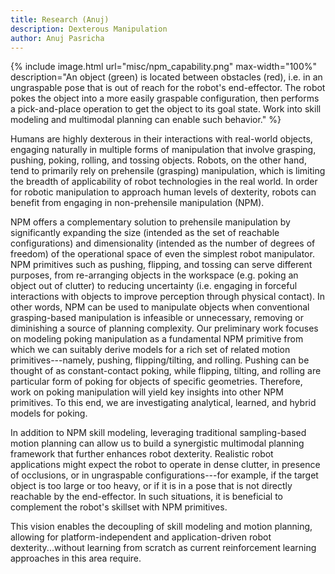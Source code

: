 ```yaml
---
title: Research (Anuj)
description: Dexterous Manipulation
author: Anuj Pasricha
---
```


{% include image.html url="misc/npm_capability.png" max-width="100%" description="An object (green) is located between obstacles (red), i.e. in an ungraspable pose that is out of reach for the robot's end-effector. The robot pokes the object into a more easily graspable configuration, then performs a pick-and-place operation to get the object to its goal state. Work into skill modeling and multimodal planning can enable such behavior." %}

Humans are highly dexterous in their interactions with real-world objects, engaging naturally in multiple forms of manipulation that involve grasping, pushing, poking, rolling, and tossing objects. Robots, on the other hand, tend to primarily rely on prehensile (grasping) manipulation, which is limiting the breadth of applicability of robot technologies in the real world. In order for robotic manipulation to approach human levels of dexterity, robots can benefit from engaging in non-prehensile manipulation (NPM).

NPM offers a complementary solution to prehensile manipulation by significantly expanding the size (intended as the set of reachable configurations) and dimensionality (intended as the number of degrees of freedom) of the operational space of even the simplest robot manipulator. NPM primitives such as pushing, flipping, and tossing can serve different purposes, from re-arranging objects in the workspace (e.g. poking an object out of clutter) to reducing uncertainty (i.e. engaging in forceful interactions with objects to improve perception through physical contact). In other words, NPM can be used to manipulate objects when conventional grasping-based manipulation is infeasible or unnecessary, removing or diminishing a source of planning complexity. Our preliminary work focuses on modeling poking manipulation as a fundamental NPM primitive from which we can suitably derive models for a rich set of related motion primitives---namely, pushing, flipping/tilting, and rolling. Pushing can be thought of as constant-contact poking, while flipping, tilting, and rolling are particular form of poking for objects of specific geometries. Therefore, work on poking manipulation will yield key insights into other NPM primitives. To this end, we are investigating analytical, learned, and hybrid models for poking.

In addition to NPM skill modeling, leveraging traditional sampling-based motion planning can allow us to build a synergistic multimodal planning framework that further enhances robot dexterity. Realistic robot applications might expect the robot to operate in dense clutter, in presence of occlusions, or in ungraspable configurations---for example, if the target object is too large or too heavy, or if it is in a pose that is not directly reachable by the end-effector. In such situations, it is beneficial to complement the robot's skillset with NPM primitives.

This vision enables the decoupling of skill modeling and motion planning, allowing for platform-independent and application-driven robot dexterity...without learning from scratch as current reinforcement learning approaches in this area require.

